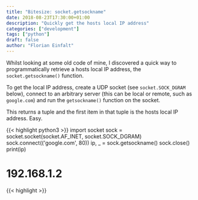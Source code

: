 ```yaml
---
title: "Bitesize: socket.getsockname"
date: 2018-08-23T17:30:00+01:00
description: "Quickly get the hosts local IP address"
categories: ["development"]
tags: ["python"]
draft: false
author: "Florian Einfalt"
---
```


Whilst looking at some old code of mine, I discovered a quick way to
programmatically retrieve a hosts local IP address, the
`socket.getsockname()` function.

<!--more-->

To get the local IP address, create a UDP socket (see `socket.SOCK_DGRAM`
below), connect to an arbitrary server (this can be local or remote, such
as `google.com`) and run the `getsockname()` function on the socket.

This returns a tuple and the first item in that tuple is the hosts local
IP address. Easy.

{{< highlight python3 >}}
import socket
sock = socket.socket(socket.AF_INET, socket.SOCK_DGRAM)
sock.connect(('google.com', 80))
ip, _ = sock.getsockname()
sock.close()
print(ip)

# 192.168.1.2
{{< highlight >}}

